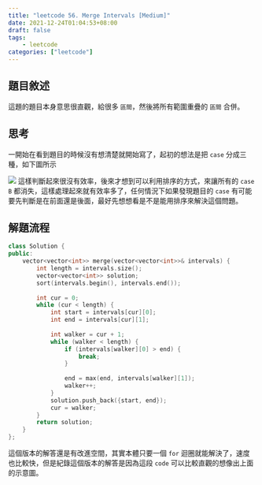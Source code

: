 ```yaml
---
title: "leetcode 56. Merge Intervals [Medium]"
date: 2021-12-24T01:04:53+08:00
draft: false
tags: 
    - leetcode
categories: ["leetcode"]
---
```


## 題目敘述

這題的題目本身意思很直觀，給很多 `區間`，然後將所有範圍重疊的 `區間` 合併。

## 思考

一開始在看到題目的時候沒有想清楚就開始寫了，起初的想法是把 `case` 分成三種，如下圖所示

![](https://i.imgur.com/mp8TRLh.png)
這樣判斷起來很沒有效率，後來才想到可以利用排序的方式，來讓所有的 `case B` 都消失，這樣處理起來就有效率多了，任何情況下如果發現題目的 `case` 有可能要先判斷是在前面還是後面，最好先想想看是不是能用排序來解決這個問題。

## 解題流程

```c++
class Solution {
public:
    vector<vector<int>> merge(vector<vector<int>>& intervals) {
        int length = intervals.size();
        vector<vector<int>> solution;
        sort(intervals.begin(), intervals.end());
        
        int cur = 0;
        while (cur < length) {
            int start = intervals[cur][0];
            int end = intervals[cur][1];
            
            int walker = cur + 1;
            while (walker < length) {
                if (intervals[walker][0] > end) {
                    break;
                }
                
                end = max(end, intervals[walker][1]);
                walker++;
            }
            solution.push_back({start, end});
            cur = walker;
        }
        return solution;
    }
};
```

這個版本的解答還是有改進空間，其實本體只要一個 `for` 迴圈就能解決了，速度也比較快，但是紀錄這個版本的解答是因為這段 `code` 可以比較直觀的想像出上面的示意圖。